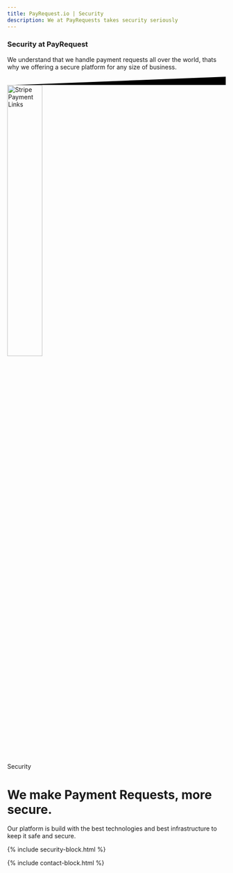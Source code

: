 ```yaml
---
title: PayRequest.io | Security
description: We at PayRequests takes security seriously
---
```


<div class="position-relative">
	<!-- Hero for FREE version -->
	<section class="section section-lg section-shaped">
		<!-- Background circles -->
		<div class="shape shape-style-self shape-primary">
			<span class="span-150"></span>
			<span class="span-50"></span>
			<span class="span-50"></span>
			<span class="span-75"></span>
			<span class="span-100"></span>
			<span class="span-75"></span>
			<span class="span-50"></span>
			<span class="span-100"></span>
			<span class="span-50"></span>
			<span class="span-100"></span>
		</div>
		<div class="container shape-container d-flex align-items-center">
			<div class="row text-center justify-content-center">
				<div class="col-lg-8">


<div class="icon icon-shape bg-gradient-white shadow rounded-circle mb-3"><i class="fal fa-lock text-info" aria-hidden="true"></i></div>

<h3 class="display-3 text-white">Security at PayRequest</h3>
					<p class="lead text-white">We understand that we handle payment requests all over the world, thats why we offering a secure platform for any size of business.</p>
				</div>
			</div>
		</div>
		<!-- SVG separator -->
		<div class="separator separator-bottom separator-skew zindex-100">
			<svg x="0" y="0" viewBox="0 0 2560 100" preserveAspectRatio="none" version="1.1" xmlns="http://www.w3.org/2000/svg">
				<polygon class="fill-white" points="2560 0 2560 100 0 100"></polygon>
			</svg>
		</div>
	</section>
</div>


<div class="section features-4">

<div class="container">
            <div class="row align-items-center text-left">
              <div class="col-lg-1 col-12 pl-0"> </div>


<div class="col-lg-3 col-12 pl-0">
                <img alt="Stripe Payment Links" class="ml-lg-5" src="https://payrequest.io/assets/logos/payrequest-logo-color.png" width="40%">
              </div>


<div class="col-lg-8 col-12">
                <span class="badge badge-info badge-pill mb-3">Security</span>
<h1 class="display-3">We make Payment Requests,
<span class="text-primary">more secure.</span></h1>
 <p class="lead pb-4">Our platform is build with the best technologies and best infrastructure to keep it safe and secure.
</p>
                
</div>
</div>
</div>

</div>


{% include security-block.html %}

{% include contact-block.html %}

